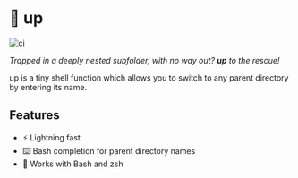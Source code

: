 # :climbing: up

[![ci](https://github.com/helpermethod/up/actions/workflows/ci.yml/badge.svg)](https://github.com/helpermethod/up/actions/workflows/ci.yml)

*Trapped in a deeply nested subfolder, with no way out? _**up**_ to the rescue!*

up is a tiny shell function which allows you to switch to any parent directory by entering its name.

## Features

* :zap: Lightning fast
* :keyboard: Bash completion for parent directory names
* :shell: Works with Bash and zsh
